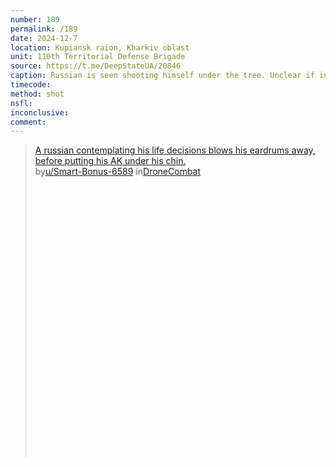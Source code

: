 ```yaml
---
number: 189
permalink: /189
date: 2024-12-7
location: Kupiansk raion, Kharkiv oblast
unit: 110th Territorial Defense Brigade
source: https://t.me/DeepStateUA/20846
caption: Russian is seen shooting himself under the tree. Unclear if intentionally or not, first attempt leaves him virtually unscathed. He proceeds with second attempt, this time lethal
timecode: 
method: shot
nsfl: 
inconclusive: 
comment: 
---
```

<blockquote class="reddit-embed-bq" style="height:500px" data-embed-height="740"><a href="https://www.reddit.com/r/DroneCombat/comments/1h91vqi/a_russian_contemplating_his_life_decisions_blows/">A russian contemplating his life decisions blows his eardrums away, before putting his AK under his chin.</a><br> by<a href="https://www.reddit.com/user/Smart-Bonus-6589/">u/Smart-Bonus-6589</a> in<a href="https://www.reddit.com/r/DroneCombat/">DroneCombat</a></blockquote><script async="" src="https://embed.reddit.com/widgets.js" charset="UTF-8"></script>